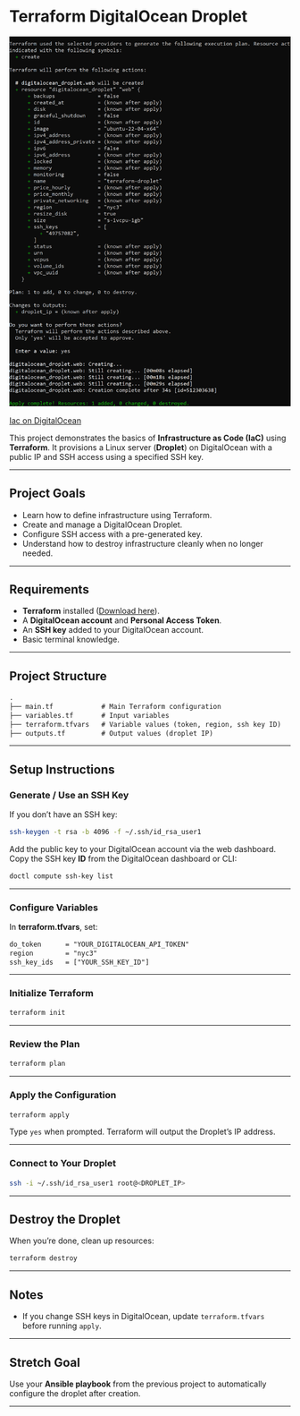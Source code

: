 
# Terraform DigitalOcean Droplet

![IaC on DigitalOcean](./Screenshot_dod.png)

[Iac on DigitalOcean](https://roadmap.sh/projects/iac-digitalocean)


This project demonstrates the basics of **Infrastructure as Code (IaC)** using **Terraform**.
It provisions a Linux server (**Droplet**) on DigitalOcean with a public IP and SSH access using a specified SSH key.

---

## Project Goals

* Learn how to define infrastructure using Terraform.
* Create and manage a DigitalOcean Droplet.
* Configure SSH access with a pre-generated key.
* Understand how to destroy infrastructure cleanly when no longer needed.

---

## Requirements

* **Terraform** installed ([Download here](https://developer.hashicorp.com/terraform/downloads)).
* A **DigitalOcean account** and **Personal Access Token**.
* An **SSH key** added to your DigitalOcean account.
* Basic terminal knowledge.

---

## Project Structure

```plaintext
.
├── main.tf            # Main Terraform configuration
├── variables.tf       # Input variables
├── terraform.tfvars   # Variable values (token, region, ssh key ID)
├── outputs.tf         # Output values (droplet IP)
```

---

## Setup Instructions

### Generate / Use an SSH Key

If you don’t have an SSH key:

```bash
ssh-keygen -t rsa -b 4096 -f ~/.ssh/id_rsa_user1
```

Add the public key to your DigitalOcean account via the web dashboard.
Copy the SSH key **ID** from the DigitalOcean dashboard or CLI:

```bash
doctl compute ssh-key list
```

---

### Configure Variables

In **terraform.tfvars**, set:

```hcl
do_token      = "YOUR_DIGITALOCEAN_API_TOKEN"
region        = "nyc3"
ssh_key_ids   = ["YOUR_SSH_KEY_ID"]
```

---

### Initialize Terraform

```bash
terraform init
```

---

### Review the Plan

```bash
terraform plan
```

---

### Apply the Configuration

```bash
terraform apply
```

Type `yes` when prompted.
Terraform will output the Droplet’s IP address.

---

### Connect to Your Droplet

```bash
ssh -i ~/.ssh/id_rsa_user1 root@<DROPLET_IP>
```

---

## Destroy the Droplet

When you’re done, clean up resources:

```bash
terraform destroy
```

---

## Notes

* If you change SSH keys in DigitalOcean, update `terraform.tfvars` before running `apply`.

---

## Stretch Goal

Use your **Ansible playbook** from the previous project to automatically configure the droplet after creation.

---
